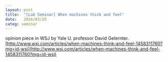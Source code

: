 ```yaml
---
layout: post
title:  "[Lab Seminar] When machines think and feel"
date:   2016/03/25
categ: seminar
---
```






opinion piece in WSJ by Yale U. professor David Gelernter. [http://www.wsj.com/articles/when-machines-think-and-feel-1458311760?mg=id-wsj](http://www.wsj.com/articles/when-machines-think-and-feel-1458311760?mg=id-wsj)





 

